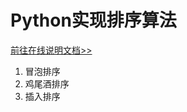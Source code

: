 Python实现排序算法
================

[前往在线说明文档>>](https://funsoul.gitbook.io/notebook/shu-ju-jie-gou-he-suan-fa/pai-xu)

1. 冒泡排序
2. 鸡尾酒排序
3. 插入排序